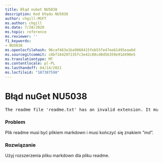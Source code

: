 ```yaml
---
title: Błąd nuGet NU5038
description: Kod błędu NU5038
author: chgill-MSFT
ms.author: chgill
ms.date: 7/28/2020
ms.topic: reference
ms.reviewer: ''
f1_keywords:
- NU5038
ms.openlocfilehash: 96caf463e1ba9868415feb53fe47ee61495eaa6d
ms.sourcegitcommit: c8bf16420f235fc3e42c08cd0d56359e91d490e5
ms.translationtype: MT
ms.contentlocale: pl-PL
ms.lasthandoff: 04/14/2021
ms.locfileid: "107387598"
---
```

# <a name="nuget-error-nu5038"></a>Błąd nuGet NU5038
<pre>The readme file 'readme.txt' has an invalid extension. It must end in .md.</pre>

### <a name="issue"></a>Problem

Plik readme musi być plikiem markdown i musi kończyć się znakiem *"md".*

### <a name="solution"></a>Rozwiązanie

Użyj rozszerzenia pliku markdown dla pliku readme.